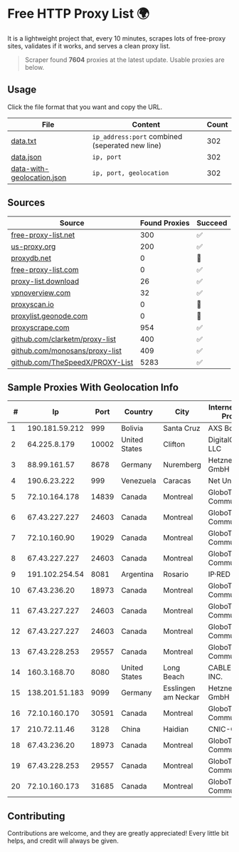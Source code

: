 
# Free HTTP Proxy List 🌍

It is a lightweight project that, every 10 minutes, scrapes lots of free-proxy sites, validates if it works, and serves a clean proxy list.


> Scraper found **7604** proxies at the latest update. Usable proxies are below.

## Usage

Click the file format that you want and copy the URL.


|File|Content|Count|
|----|-------|-----|
|[data.txt](https://raw.githubusercontent.com/themiralay/Proxy-List-World/master/data.txt)|`ip_address:port` combined (seperated new line)|302|
|[data.json](https://raw.githubusercontent.com/themiralay/Proxy-List-World/master/data.json)|`ip, port`|302|
|[data-with-geolocation.json](https://raw.githubusercontent.com/themiralay/Proxy-List-World/master/data-with-geolocation.json)|`ip, port, geolocation`|302|

## Sources

|Source|Found Proxies|Succeed|
|------|-------------|-------|
|[free-proxy-list.net](https://free-proxy-list.net)|300|✅|
|[us-proxy.org](https://www.us-proxy.org)|200|✅|
|[proxydb.net](http://proxydb.net)|0|🚫|
|[free-proxy-list.com](https://free-proxy-list.com/?page=&port=&type%5B%5D=http&type%5B%5D=https&up_time=0&search=Search)|0|✅|
|[proxy-list.download](https://www.proxy-list.download/HTTP)|26|✅|
|[vpnoverview.com](https://vpnoverview.com/privacy/anonymous-browsing/free-proxy-servers)|32|✅|
|[proxyscan.io](https://www.proxyscan.io)|0|🚫|
|[proxylist.geonode.com](https://proxylist.geonode.com/api/proxy-list?limit=300&page=1&sort_by=lastChecked&sort_type=desc&protocols=http,https)|0|🚫|
|[proxyscrape.com](https://api.proxyscrape.com/v2/?request=displayproxies&protocol=http&timeout=10000&country=all&ssl=all&anonymity=all)|954|✅|
|[github.com/clarketm/proxy-list](https://raw.githubusercontent.com/clarketm/proxy-list/master/proxy-list-raw.txt)|400|✅|
|[github.com/monosans/proxy-list](https://raw.githubusercontent.com/monosans/proxy-list/main/proxies/http.txt)|409|✅|
|[github.com/TheSpeedX/PROXY-List](https://raw.githubusercontent.com/TheSpeedX/PROXY-List/master/http.txt)|5283|✅|


## Sample Proxies With Geolocation Info

|#|Ip|Port|Country|City|Internet Service Provider|
|-|--|----|-------|----|-------------------------|
|1|190.181.59.212|999|Bolivia|Santa Cruz|AXS Bolivia S. A.|
|2|64.225.8.179|10002|United States|Clifton|DigitalOcean, LLC|
|3|88.99.161.57|8678|Germany|Nuremberg|Hetzner Online GmbH|
|4|190.6.23.222|999|Venezuela|Caracas|Net Uno|
|5|72.10.164.178|14839|Canada|Montreal|GloboTech Communications|
|6|67.43.227.227|24603|Canada|Montreal|GloboTech Communications|
|7|72.10.160.90|19029|Canada|Montreal|GloboTech Communications|
|8|67.43.227.227|24603|Canada|Montreal|GloboTech Communications|
|9|191.102.254.54|8081|Argentina|Rosario|IP·RED|
|10|67.43.236.20|18973|Canada|Montreal|GloboTech Communications|
|11|67.43.227.227|24603|Canada|Montreal|GloboTech Communications|
|12|67.43.227.227|24603|Canada|Montreal|GloboTech Communications|
|13|67.43.228.253|29557|Canada|Montreal|GloboTech Communications|
|14|160.3.168.70|8080|United States|Long Beach|CABLE ONE, INC.|
|15|138.201.51.183|9099|Germany|Esslingen am Neckar|Hetzner Online GmbH|
|16|72.10.160.170|30591|Canada|Montreal|GloboTech Communications|
|17|210.72.11.46|3128|China|Haidian|CNIC-CAS|
|18|67.43.236.20|18973|Canada|Montreal|GloboTech Communications|
|19|67.43.228.253|29557|Canada|Montreal|GloboTech Communications|
|20|72.10.160.173|31685|Canada|Montreal|GloboTech Communications|



## Contributing

Contributions are welcome, and they are greatly appreciated! Every
little bit helps, and credit will always be given.

